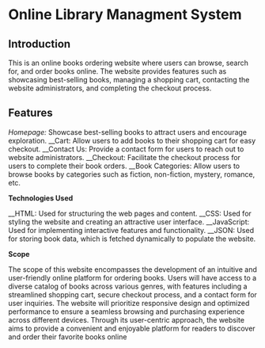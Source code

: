# Online Library Managment System
## Introduction
This is an online books ordering website where users can browse, search for, and order books online. The website provides features such as showcasing best-selling books, managing a shopping cart, contacting the website administrators, and completing the checkout process.

## Features

<span style ="font:large"><i>Homepage:</i></span> Showcase best-selling books to attract users and encourage exploration.
__Cart: Allow users to add books to their shopping cart for easy checkout.
__Contact Us: Provide a contact form for users to reach out to website administrators.
__Checkout: Facilitate the checkout process for users to complete their book orders.
__Book Categories: Allow users to browse books by categories such as fiction, non-fiction, mystery, romance, etc.

**Technologies Used**

__HTML: Used for structuring the web pages and content.
__CSS: Used for styling the website and creating an attractive user interface.
__JavaScript: Used for implementing interactive features and functionality.
__JSON: Used for storing book data, which is fetched dynamically to populate the website.

**Scope**

The scope of this website encompasses the development of an intuitive and user-friendly online platform for ordering books. Users will have access to a diverse catalog of books across various genres, with features including a streamlined shopping cart, secure checkout process, and a contact form for user inquiries. The website will prioritize responsive design and optimized performance to ensure a seamless browsing and purchasing experience across different devices. Through its user-centric approach, the website aims to provide a convenient and enjoyable platform for readers to discover and order their favorite books online
